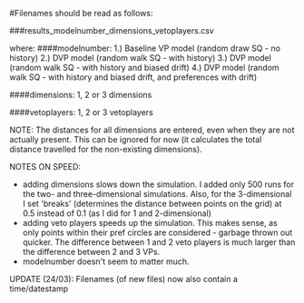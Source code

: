 #Filenames should be read as follows:

###results_modelnumber_dimensions_vetoplayers.csv

where:
####modelnumber:
1.) Baseline VP model (random draw SQ - no history)
2.) DVP model (random walk SQ - with history)
3.) DVP model (random walk SQ - with history and biased drift)
4.) DVP model (random walk SQ - with history and biased drift, and preferences with drift)

####dimensions:
1, 2 or 3 dimensions

####vetoplayers:
1, 2 or 3 vetoplayers


NOTE: The distances for all dimensions are entered, even when they are not actually present. This can be ignored for now (it calculates the total distance travelled for the non-existing dimensions).

NOTES ON SPEED:
* adding dimensions slows down the simulation. I added only 500 runs for the two- and three-dimensional simulations. Also, for the 3-dimensional I set 'breaks' (determines the distance between points on the grid) at 0.5 instead of 0.1 (as I did for 1 and 2-dimensional)
* adding veto players speeds up the simulation. This makes sense, as only points within their pref circles are considered - garbage thrown out quicker. The difference between 1 and 2 veto players is much larger than the difference between 2 and 3 VPs.
* modelnumber doesn't seem to matter much.

UPDATE (24/03): Filenames (of new files) now also contain a time/datestamp
